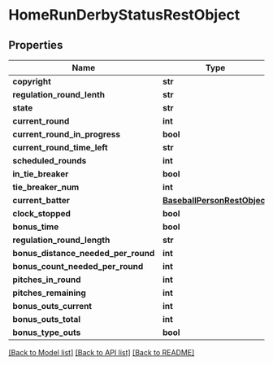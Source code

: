 # HomeRunDerbyStatusRestObject

## Properties
Name | Type | Description | Notes
------------ | ------------- | ------------- | -------------
**copyright** | **str** |  | [optional] 
**regulation_round_lenth** | **str** |  | [optional] 
**state** | **str** |  | [optional] 
**current_round** | **int** |  | [optional] 
**current_round_in_progress** | **bool** |  | [optional] 
**current_round_time_left** | **str** |  | [optional] 
**scheduled_rounds** | **int** |  | [optional] 
**in_tie_breaker** | **bool** |  | [optional] 
**tie_breaker_num** | **int** |  | [optional] 
**current_batter** | [**BaseballPersonRestObject**](BaseballPersonRestObject.md) |  | [optional] 
**clock_stopped** | **bool** |  | [optional] 
**bonus_time** | **bool** |  | [optional] 
**regulation_round_length** | **str** |  | [optional] 
**bonus_distance_needed_per_round** | **int** |  | [optional] 
**bonus_count_needed_per_round** | **int** |  | [optional] 
**pitches_in_round** | **int** |  | [optional] 
**pitches_remaining** | **int** |  | [optional] 
**bonus_outs_current** | **int** |  | [optional] 
**bonus_outs_total** | **int** |  | [optional] 
**bonus_type_outs** | **bool** |  | [optional] 

[[Back to Model list]](../README.md#documentation-for-models) [[Back to API list]](../README.md#documentation-for-api-endpoints) [[Back to README]](../README.md)

